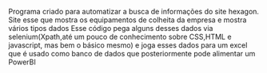 Programa criado para automatizar a busca de informações
do site hexagon.
Site esse que mostra os equipamentos de colheita da empresa
e mostra vários tipos dados
Esse código pega alguns desses dados via
selenium(Xpath,até um pouco de conhecimento sobre CSS,HTML e javascript, mas bem o básico mesmo)
e joga esses dados para um excel
que é usado como banco de dados
que posteriormente pode alimentar um PowerBI
